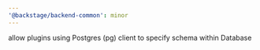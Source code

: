 ```yaml
---
'@backstage/backend-common': minor
---
```


allow plugins using Postgres (pg) client to specify schema within Database
